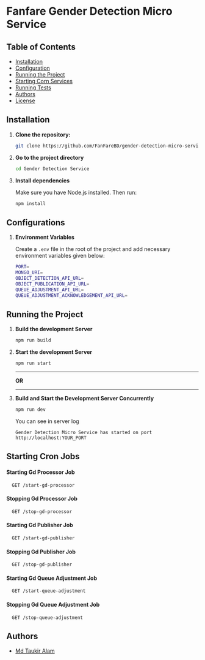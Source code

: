 # Fanfare Gender Detection Micro Service

## Table of Contents

- [Installation](#Installation)
- [Configuration](#configuration)
- [Running the Project](#running-the-project)
- [Starting Corn Services](#starting-cron-services)
- [Running Tests](#running-tests)
- [Authors](#authors)
- [License](#license)

## Installation

1. **Clone the repository:**

   ```sh
   git clone https://github.com/FanFareBD/gender-detection-micro-service
   ```

2. **Go to the project directory**
   ```sh
   cd Gender Detection Service
   ```
3. **Install dependencies**

   Make sure you have Node.js installed. Then run:

   ```sh
   npm install
   ```

## Configurations

1. **Environment Variables**

   Create a `.env` file in the root of the project and add necessary environment variables given below:

   ```sh
   PORT=
   MONGO_URI=
   OBJECT_DETECTION_API_URL=
   OBJECT_PUBLICATION_API_URL=
   QUEUE_ADJUSTMENT_API_URL=
   QUEUE_ADJUSTMENT_ACKNOWLEDGEMENT_API_URL=
   ```

## Running the Project

1. **Build the development Server**

   ```sh
   npm run build

   ```

2. **Start the development Server**

   ```sh
   npm run start

   ```

   ***

   **OR**

   ***

3. **Build and Start the Development Server Concurrently**

   ```sh
   npm run dev

   ```

   You can see in server log

   `Gender Detection Micro Service has started on port http://localhost:YOUR_PORT`

## Starting Cron Jobs

#### Starting Gd Processor Job

```http
  GET /start-gd-processor
```

#### Stopping Gd Processor Job

```http
  GET /stop-gd-processor
```

#### Starting Gd Publisher Job

```http
  GET /start-gd-publisher
```

#### Stopping Gd Publisher Job

```http
  GET /stop-gd-publisher
```

#### Starting Gd Queue Adjustment Job

```http
  GET /start-queue-adjustment
```

#### Stopping Gd Queue Adjustment Job

```http
  GET /stop-queue-adjustment
```

## Authors

- [Md Taukir Alam](https://github.com/NullPointError07)
